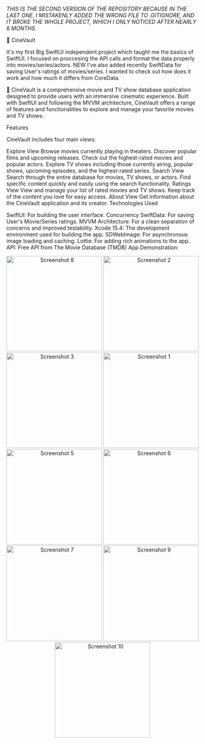 *THIS IS THE SECOND VERSION OF THE REPOSITORY BECAUSE IN THE LAST ONE, I MISTAKENLY ADDED THE WRONG FILE TO .GITIGNORE, AND IT BROKE THE WHOLE PROJECT, WHICH I ONLY NOTICED AFTER NEARLY 6 MONTHS.* 

🍿 CineVault

It's my first Big SwiftUI independent project which taught me the basics of SwiftUI. I focused on proccesing the API calls and format the data properly into movies/series/actors. NEW I've also added recently SwiftData for saving User's ratings of movies/series. I wanted to check out how does it work and how much it differs from CoreData.

🍿 CineVault is a comprehensive movie and TV show database application designed to provide users with an immersive cinematic experience. Built with SwiftUI and following the MVVM architecture, CineVault offers a range of features and functionalities to explore and manage your favorite movies and TV shows.

Features

CineVault includes four main views:

Explore View
Browse movies currently playing in theaters.
Discover popular films and upcoming releases.
Check out the highest-rated movies and popular actors.
Explore TV shows including those currently airing, popular shows, upcoming episodes, and the highest-rated series.
Search View
Search through the entire database for movies, TV shows, or actors.
Find specific content quickly and easily using the search functionality.
Ratings View
View and manage your list of rated movies and TV shows.
Keep track of the content you love for easy access.
About View
Get information about the CineVault application and its creator.
Technologies Used

SwiftUI: For building the user interface.
Concurrency
SwiftData: For saving User's Movie/Series ratings.
MVVM Architecture: For a clean separation of concerns and improved testability.
Xcode 15.4: The development environment used for building the app.
SDWebImage: For asynchronous image loading and caching.
Lottie: For adding rich animations to the app.
API: Free API from The Movie Database (TMDB)
App Demonstration:

<div align="center">
  <img src="https://github.com/user-attachments/assets/add069c9-7f2d-4853-ad5a-aff535c0caea" alt="Screenshot 8" width="250"/>
  <img src="https://github.com/user-attachments/assets/05fbf585-b544-481f-a6be-bb5912ddb03d" alt="Screenshot 2" width="250"/>
  <img src="https://github.com/user-attachments/assets/f8fcaa13-100b-4201-8bea-e9d7adb3b77b" alt="Screenshot 3" width="250"/>
  <img src="https://github.com/user-attachments/assets/399f6255-fed3-43e4-a1b2-a5887f21a108" alt="Screenshot 1" width="250"/>
  <img src="https://github.com/user-attachments/assets/1bd6b94f-9ed2-4cc5-bd6b-bb705d214c40" alt="Screenshot 5" width="250"/>
  <img src="https://github.com/user-attachments/assets/a4ae1480-b05a-4718-86f0-be26b0f0e96a" alt="Screenshot 6" width="250"/>
  <img src="https://github.com/user-attachments/assets/2d6f2d8c-33bf-4d80-bdd1-76bc9f879ab0" alt="Screenshot 7" width="250"/>
  <img src="https://github.com/user-attachments/assets/b3124af5-b859-4311-8dda-2a36835b2678" alt="Screenshot 9" width="250"/>
  <img src="https://github.com/user-attachments/assets/7d7b098a-5ad3-4e91-baeb-5512799ce359" alt="Screenshot 10" width="250"/>
</div>
